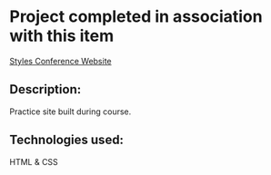 # Project completed in association with this item

[Styles Conference Website](./styles-conference)

## Description:

Practice site built during course.

## Technologies used:

HTML & CSS
